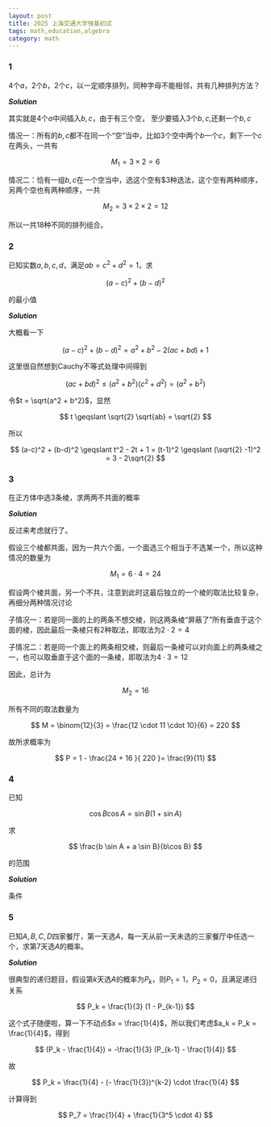 ```yaml
---
layout: post
title: 2025 上海交通大学强基初试
tags: math,education,algebra
category: math
---
```


### 1

4个$a$，$2$个$b$，$2$个$c$，以一定顺序排列，同种字母不能相邻，共有几种排列方法？

***Solution***

其实就是$4$个$a$中间插入$b,c$，由于有三个空， 至少要插入$3$个$b,c$,还剩一个$b,c$

情况一：所有的$b,c$都不在同一个“空”当中，比如3个空中两个$b$一个$c$，剩下一个$c$在两头，一共有

$$
    M_1 = 3 \times 2 = 6
$$

情况二：恰有一组$b,c$在一个空当中，选这个空有$3种选法，这个空有两种顺序，另两个空也有两种顺序，一共

$$
    M_2 = 3 \times 2 \times 2 = 12
$$

所以一共$18$种不同的排列组合。

### 2

已知实数$a,b,c,d$，满足$ab = c^2 + d^2 = 1$，求

$$
(a-c)^2 + (b-d)^2
$$

的最小值

***Solution***

大概看一下

$$
    (a-c)^2 + (b-d)^2 = a^2 + b^2 - 2(ac + bd) +  1
$$

这里很自然想到Cauchy不等式处理中间得到

$$
    (ac + bd)^2 \leqslant (a^2 + b^2)(c^2 + d^2) = (a^2 + b^2)
$$

令$t = \sqrt{a^2 + b^2}$，显然

$$
    t \geqslant \sqrt{2} \sqrt{ab} = \sqrt{2}
$$

所以

$$
    (a-c)^2 + (b-d)^2 \geqslant t^2 - 2t + 1 = (t-1)^2 \geqslant (\sqrt{2} -1)^2 = 3 - 2\sqrt{2}
$$

### 3

在正方体中选$3$条棱，求两两不共面的概率

***Solution***

反过来考虑就行了。

假设三个棱都共面，因为一共六个面，一个面选三个相当于不选某一个，所以这种情况的数量为

$$
M_1 = 6 \cdot 4 = 24
$$

假设两个棱共面，另一个不共，注意到此时这最后独立的一个棱的取法比较复杂，再细分两种情况讨论

子情况一：若是同一面的上的两条不想交棱，则这两条棱“屏蔽了”所有垂直于这个面的棱，因此最后一条棱只有$2$种取法，即取法为$2 \cdot 2 = 4$

子情况二：若是同一个面上的两条相交棱，则最后一条棱可以对向面上的两条棱之一，也可以取垂直于这个面的一条棱，即取法为$4 \cdot 3 = 12$

因此，总计为

$$
M_2 = 16
$$

所有不同的取法数量为

$$
M = \binom{12}{3} = \frac{12 \cdot 11 \cdot 10}{6} = 220
$$

故所求概率为

$$
P = 1 - \frac{24 + 16 }{ 220 }= \frac{9}{11}
$$

### 4

已知

$$
\cos B \cos A = \sin B ( 1 + \sin A)
$$

求

$$
\frac{b \sin A + a \sin B}{b\cos B}
$$

的范围

***Solution***

条件

### 5

已知$A,B,C,D$四家餐厅，第一天选$A$，每一天从前一天未选的三家餐厅中任选一个，求第$7$天选$A$的概率。

***Solution***

很典型的递归题目，假设第$k$天选$A$的概率为$P_k$，则$P_1 = 1$，$P_2 = 0$，且满足递归关系

$$
    P_k = \frac{1}{3} (1 - P_{k-1})
$$

这个式子随便啦，算一下不动点$x = \frac{1}{4}$，所以我们考虑$a_k = P_k = \frac{1}{4}$，得到

$$
    (P_k - \frac{1}{4}) = -\frac{1}{3} (P_{k-1} - \frac{1}{4})
$$

故

$$
    P_k = \frac{1}{4} - (- \frac{1}{3})^{k-2} \cdot \frac{1}{4}
$$

计算得到

$$
P_7 = \frac{1}{4} + \frac{1}{3^5 \cdot 4}
$$